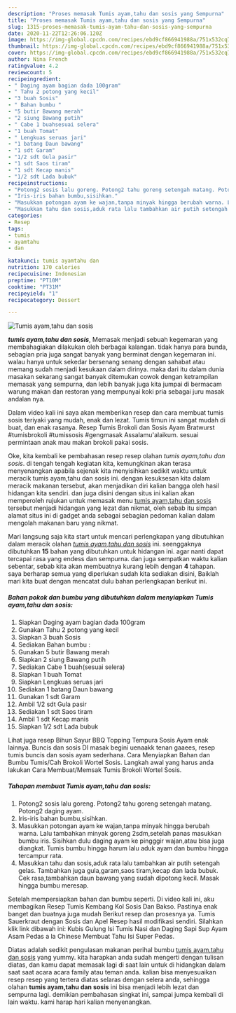 ```yaml
---
description: "Proses memasak Tumis ayam,tahu dan sosis yang Sempurna"
title: "Proses memasak Tumis ayam,tahu dan sosis yang Sempurna"
slug: 1315-proses-memasak-tumis-ayam-tahu-dan-sosis-yang-sempurna
date: 2020-11-22T12:26:06.120Z
image: https://img-global.cpcdn.com/recipes/ebd9cf866941988a/751x532cq70/tumis-ayamtahu-dan-sosis-foto-resep-utama.jpg
thumbnail: https://img-global.cpcdn.com/recipes/ebd9cf866941988a/751x532cq70/tumis-ayamtahu-dan-sosis-foto-resep-utama.jpg
cover: https://img-global.cpcdn.com/recipes/ebd9cf866941988a/751x532cq70/tumis-ayamtahu-dan-sosis-foto-resep-utama.jpg
author: Nina French
ratingvalue: 4.2
reviewcount: 5
recipeingredient:
- " Daging ayam bagian dada 100gram"
- " Tahu 2 potong yang kecil"
- "3 buah Sosis"
- " Bahan bumbu "
- "5 butir Bawang merah"
- "2 siung Bawang putih"
- " Cabe 1 buahsesuai selera"
- "1 buah Tomat"
- " Lengkuas seruas jari"
- "1 batang Daun bawang"
- "1 sdt Garam"
- "1/2 sdt Gula pasir"
- "1 sdt Saos tiram"
- "1 sdt Kecap manis"
- "1/2 sdt Lada bubuk"
recipeinstructions:
- "Potong2 sosis lalu goreng. Potong2 tahu goreng setengah matang. Potong2 daging ayam."
- "Iris-iris bahan bumbu,sisihkan."
- "Masukkan potongan ayam ke wajan,tanpa minyak hingga berubah warna. Lalu tambahkan minyak goreng 2sdm,setelah panas masukkan bumbu iris. Sisihkan dulu daging ayam ke pingggir wajan,atau bisa juga diangkat. Tumis bumbu hingga harum lalu aduk ayam dan bumbu hingga tercampur rata."
- "Masukkan tahu dan sosis,aduk rata lalu tambahkan air putih setengah gelas. Tambahkan juga gula,garam,saos tiram,kecap dan lada bubuk. Cek rasa,tambahkan daun bawang yang sudah dipotong kecil. Masak hingga bumbu meresap."
categories:
- Resep
tags:
- tumis
- ayamtahu
- dan

katakunci: tumis ayamtahu dan 
nutrition: 170 calories
recipecuisine: Indonesian
preptime: "PT10M"
cooktime: "PT31M"
recipeyield: "1"
recipecategory: Dessert

---
```



![Tumis ayam,tahu dan sosis](https://img-global.cpcdn.com/recipes/ebd9cf866941988a/751x532cq70/tumis-ayamtahu-dan-sosis-foto-resep-utama.jpg)

<b><i>tumis ayam,tahu dan sosis</i></b>, Memasak menjadi sebuah kegemaran yang membahagiakan dilakukan oleh berbagai kalangan. tidak hanya para bunda, sebagian pria juga sangat banyak yang berminat dengan kegemaran ini. walau hanya untuk sekedar bersenang senang dengan sahabat atau memang sudah menjadi kesukaan dalam dirinya. maka dari itu dalam dunia masakan sekarang sangat banyak ditemukan cowok dengan ketrampilan memasak yang sempurna, dan lebih banyak juga kita jumpai di bermacam warung makan dan restoran yang mempunyai koki pria sebagai juru masak andalan nya.

Dalam video kali ini saya akan memberikan resep dan cara membuat tumis sosis teriyaki yang mudah, enak dan lezat. Tumis timun ini sangat mudah di buat, dan enak rasanya. Resep Tumis Brokoli dan Sosis Ayam Bratwurst #tumisbrokoli #tumissosis #gengmasak Assalamu&#39;alaikum. sesuai permintaan anak mau makan brokoli pakai sosis.

Oke, kita kembali ke pembahasan resep resep olahan <i>tumis ayam,tahu dan sosis</i>. di tengah tengah kegiatan kita, kemungkinan akan terasa menyenangkan apabila sejenak kita menyisihkan sedikit waktu untuk meracik tumis ayam,tahu dan sosis ini. dengan kesuksesan kita dalam meracik makanan tersebut, akan menjadikan diri kalian bangga oleh hasil hidangan kita sendiri. dan juga disini dengan situs ini kalian akan memperoleh rujukan untuk memasak menu <u>tumis ayam,tahu dan sosis</u> tersebut menjadi hidangan yang lezat dan nikmat, oleh sebab itu simpan alamat situs ini di gadget anda sebagai sebagian pedoman kalian dalam mengolah makanan baru yang nikmat.


Mari langsung saja kita start untuk mencari perlengkapan yang dibutuhkan dalam meracik olahan <u><i>tumis ayam,tahu dan sosis</i></u> ini. seenggaknya dibutuhkan <b>15</b> bahan yang dibutuhkan untuk hidangan ini. agar nanti dapat tercapai rasa yang endess dan sempurna. dan juga sempatkan waktu kalian sebentar, sebab kita akan membuatnya kurang lebih dengan <b>4</b> tahapan. saya berharap semua yang diperlukan sudah kita sediakan disini, Baiklah mari kita buat dengan mencatat dulu bahan perlengkapan berikut ini.

<!--inarticleads1-->

##### Bahan pokok dan bumbu yang dibutuhkan dalam menyiapkan Tumis ayam,tahu dan sosis:

1. Siapkan  Daging ayam bagian dada 100gram
1. Gunakan  Tahu 2 potong yang kecil
1. Siapkan 3 buah Sosis
1. Sediakan  Bahan bumbu :
1. Gunakan 5 butir Bawang merah
1. Siapkan 2 siung Bawang putih
1. Sediakan  Cabe 1 buah(sesuai selera)
1. Siapkan 1 buah Tomat
1. Siapkan  Lengkuas seruas jari
1. Sediakan 1 batang Daun bawang
1. Gunakan 1 sdt Garam
1. Ambil 1/2 sdt Gula pasir
1. Sediakan 1 sdt Saos tiram
1. Ambil 1 sdt Kecap manis
1. Siapkan 1/2 sdt Lada bubuk


Lihat juga resep Bihun Sayur BBQ Topping Tempura Sosis Ayam enak lainnya. Buncis dan sosis DI masak begini uenaakk tenan gaaees, resep tumis buncis dan sosis ayam sederhana. Cara Menyiapkan Bahan dan Bumbu Tumis/Cah Brokoli Wortel Sosis. Langkah awal yang harus anda lakukan Cara Membuat/Memsak Tumis Brokoli Wortel Sosis. 

<!--inarticleads2-->

##### Tahapan membuat Tumis ayam,tahu dan sosis:

1. Potong2 sosis lalu goreng. Potong2 tahu goreng setengah matang. Potong2 daging ayam.
1. Iris-iris bahan bumbu,sisihkan.
1. Masukkan potongan ayam ke wajan,tanpa minyak hingga berubah warna. Lalu tambahkan minyak goreng 2sdm,setelah panas masukkan bumbu iris. Sisihkan dulu daging ayam ke pingggir wajan,atau bisa juga diangkat. Tumis bumbu hingga harum lalu aduk ayam dan bumbu hingga tercampur rata.
1. Masukkan tahu dan sosis,aduk rata lalu tambahkan air putih setengah gelas. Tambahkan juga gula,garam,saos tiram,kecap dan lada bubuk. Cek rasa,tambahkan daun bawang yang sudah dipotong kecil. Masak hingga bumbu meresap.


Setelah mempersiapkan bahan dan bumbu seperti. Di video kali ini, aku membagikan Resep Tumis Kembang Kol Sosis Dan Bakso. Pastinya enak banget dan buatnya juga mudah Berikut resep dan prosesnya ya. Tumis Sauerkraut dengan Sosis dan Apel Resep hasil modifikasi sendiri. Silahkan klik link dibawah ini: Kubis Gulung Isi Tumis Nasi dan Daging Sapi Sup Ayam Asam Pedas a la Chinese Membuat Tahu Isi Super Pedas. 

Diatas adalah sedikit pengulasan makanan perihal bumbu <u>tumis ayam,tahu dan sosis</u> yang yummy. kita harapkan anda sudah mengerti dengan tulisan diatas, dan kamu dapat memasak lagi di saat lain untuk di hidangkan dalam saat saat acara acara family atau teman anda. kalian bisa menyesuaikan resep resep yang tertera diatas selaras dengan selera anda, sehingga olahan <b>tumis ayam,tahu dan sosis</b> ini bisa menjadi lebih lezat dan sempurna lagi. demikian pembahasan singkat ini, sampai jumpa kembali di lain waktu. kami harap hari kalian menyenangkan.
